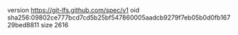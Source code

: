 version https://git-lfs.github.com/spec/v1
oid sha256:09802ce777bcd7cd5b25bf547860005aadcb9279f7eb05b0d0fb16729bed8811
size 2616
